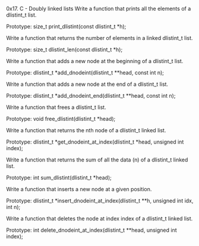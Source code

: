 0x17. C - Doubly linked lists
Write a function that prints all the elements of a dlistint_t list.

Prototype: size_t print_dlistint(const dlistint_t *h);

Write a function that returns the number of elements in a linked dlistint_t list.

Prototype: size_t dlistint_len(const dlistint_t *h);

Write a function that adds a new node at the beginning of a dlistint_t list.

Prototype: dlistint_t *add_dnodeint(dlistint_t **head, const int n);

Write a function that adds a new node at the end of a dlistint_t list.

Prototype: dlistint_t *add_dnodeint_end(dlistint_t **head, const int n);

Write a function that frees a dlistint_t list.

Prototype: void free_dlistint(dlistint_t *head);

Write a function that returns the nth node of a dlistint_t linked list.

Prototype: dlistint_t *get_dnodeint_at_index(dlistint_t *head, unsigned int index);

Write a function that returns the sum of all the data (n) of a dlistint_t linked list.

Prototype: int sum_dlistint(dlistint_t *head);

Write a function that inserts a new node at a given position.

Prototype: dlistint_t *insert_dnodeint_at_index(dlistint_t **h, unsigned int idx, int n);

Write a function that deletes the node at index index of a dlistint_t linked list.

Prototype: int delete_dnodeint_at_index(dlistint_t **head, unsigned int index);


